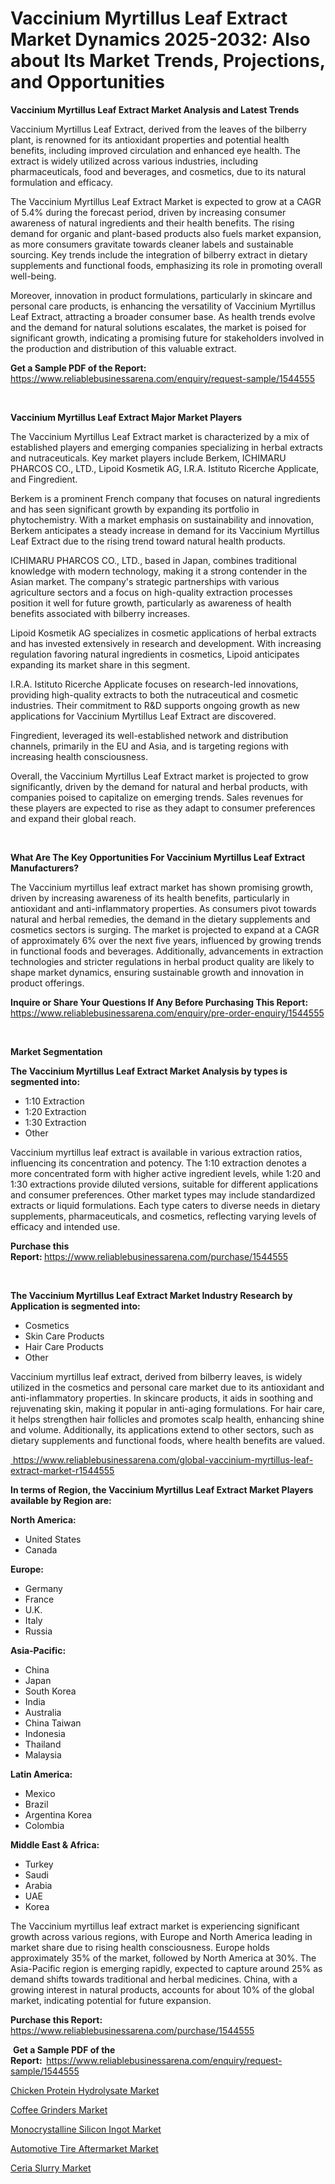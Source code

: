 <p><h1>Vaccinium Myrtillus Leaf Extract Market Dynamics 2025-2032: Also about Its Market Trends, Projections, and Opportunities</h1></p><p><strong>Vaccinium Myrtillus Leaf Extract Market Analysis and Latest Trends</strong></p>
<p><p>Vaccinium Myrtillus Leaf Extract, derived from the leaves of the bilberry plant, is renowned for its antioxidant properties and potential health benefits, including improved circulation and enhanced eye health. The extract is widely utilized across various industries, including pharmaceuticals, food and beverages, and cosmetics, due to its natural formulation and efficacy.</p><p>The Vaccinium Myrtillus Leaf Extract Market is expected to grow at a CAGR of 5.4% during the forecast period, driven by increasing consumer awareness of natural ingredients and their health benefits. The rising demand for organic and plant-based products also fuels market expansion, as more consumers gravitate towards cleaner labels and sustainable sourcing. Key trends include the integration of bilberry extract in dietary supplements and functional foods, emphasizing its role in promoting overall well-being.</p><p>Moreover, innovation in product formulations, particularly in skincare and personal care products, is enhancing the versatility of Vaccinium Myrtillus Leaf Extract, attracting a broader consumer base. As health trends evolve and the demand for natural solutions escalates, the market is poised for significant growth, indicating a promising future for stakeholders involved in the production and distribution of this valuable extract.</p></p>
<p><strong>Get a Sample PDF of the Report:&nbsp;</strong> <a href="https://www.reliablebusinessarena.com/enquiry/request-sample/1544555?utm_campaign=2106&utm_medium=2&utm_source=Github&utm_content=ia&utm_term=30012025&utm_id=vaccinium-myrtillus-leaf-extract">https://www.reliablebusinessarena.com/enquiry/request-sample/1544555</a></p>
<p>&nbsp;</p>
<p><strong>Vaccinium Myrtillus Leaf Extract Major Market Players</strong></p>
<p><p>The Vaccinium Myrtillus Leaf Extract market is characterized by a mix of established players and emerging companies specializing in herbal extracts and nutraceuticals. Key market players include Berkem, ICHIMARU PHARCOS CO., LTD., Lipoid Kosmetik AG, I.R.A. Istituto Ricerche Applicate, and Fingredient. </p><p>Berkem is a prominent French company that focuses on natural ingredients and has seen significant growth by expanding its portfolio in phytochemistry. With a market emphasis on sustainability and innovation, Berkem anticipates a steady increase in demand for its Vaccinium Myrtillus Leaf Extract due to the rising trend toward natural health products.</p><p>ICHIMARU PHARCOS CO., LTD., based in Japan, combines traditional knowledge with modern technology, making it a strong contender in the Asian market. The company's strategic partnerships with various agriculture sectors and a focus on high-quality extraction processes position it well for future growth, particularly as awareness of health benefits associated with bilberry increases.</p><p>Lipoid Kosmetik AG specializes in cosmetic applications of herbal extracts and has invested extensively in research and development. With increasing regulation favoring natural ingredients in cosmetics, Lipoid anticipates expanding its market share in this segment.</p><p>I.R.A. Istituto Ricerche Applicate focuses on research-led innovations, providing high-quality extracts to both the nutraceutical and cosmetic industries. Their commitment to R&D supports ongoing growth as new applications for Vaccinium Myrtillus Leaf Extract are discovered.</p><p>Fingredient, leveraged its well-established network and distribution channels, primarily in the EU and Asia, and is targeting regions with increasing health consciousness. </p><p>Overall, the Vaccinium Myrtillus Leaf Extract market is projected to grow significantly, driven by the demand for natural and herbal products, with companies poised to capitalize on emerging trends. Sales revenues for these players are expected to rise as they adapt to consumer preferences and expand their global reach.</p></p>
<p>&nbsp;</p>
<p><strong>What Are The Key Opportunities For Vaccinium Myrtillus Leaf Extract Manufacturers?</strong></p>
<p><p>The Vaccinium myrtillus leaf extract market has shown promising growth, driven by increasing awareness of its health benefits, particularly in antioxidant and anti-inflammatory properties. As consumers pivot towards natural and herbal remedies, the demand in the dietary supplements and cosmetics sectors is surging. The market is projected to expand at a CAGR of approximately 6% over the next five years, influenced by growing trends in functional foods and beverages. Additionally, advancements in extraction technologies and stricter regulations in herbal product quality are likely to shape market dynamics, ensuring sustainable growth and innovation in product offerings.</p></p>
<p><strong>Inquire or Share Your Questions If Any Before Purchasing This Report:</strong> <a href="https://www.reliablebusinessarena.com/enquiry/pre-order-enquiry/1544555?utm_campaign=2106&utm_medium=2&utm_source=Github&utm_content=ia&utm_term=30012025&utm_id=vaccinium-myrtillus-leaf-extract">https://www.reliablebusinessarena.com/enquiry/pre-order-enquiry/1544555</a></p>
<p>&nbsp;</p>
<p><strong>Market Segmentation</strong></p>
<p><strong>The Vaccinium Myrtillus Leaf Extract Market Analysis by types is segmented into:</strong></p>
<p><ul><li>1:10 Extraction</li><li>1:20 Extraction</li><li>1:30 Extraction</li><li>Other</li></ul></p>
<p><p>Vaccinium myrtillus leaf extract is available in various extraction ratios, influencing its concentration and potency. The 1:10 extraction denotes a more concentrated form with higher active ingredient levels, while 1:20 and 1:30 extractions provide diluted versions, suitable for different applications and consumer preferences. Other market types may include standardized extracts or liquid formulations. Each type caters to diverse needs in dietary supplements, pharmaceuticals, and cosmetics, reflecting varying levels of efficacy and intended use.</p></p>
<p><strong>Purchase this Report:&nbsp;</strong><a href="https://www.reliablebusinessarena.com/purchase/1544555?utm_campaign=2106&utm_medium=2&utm_source=Github&utm_content=ia&utm_term=30012025&utm_id=vaccinium-myrtillus-leaf-extract">https://www.reliablebusinessarena.com/purchase/1544555</a></p>
<p>&nbsp;</p>
<p><strong>The Vaccinium Myrtillus Leaf Extract Market Industry Research by Application is segmented into:</strong></p>
<p><ul><li>Cosmetics</li><li>Skin Care Products</li><li>Hair Care Products</li><li>Other</li></ul></p>
<p><p>Vaccinium myrtillus leaf extract, derived from bilberry leaves, is widely utilized in the cosmetics and personal care market due to its antioxidant and anti-inflammatory properties. In skincare products, it aids in soothing and rejuvenating skin, making it popular in anti-aging formulations. For hair care, it helps strengthen hair follicles and promotes scalp health, enhancing shine and volume. Additionally, its applications extend to other sectors, such as dietary supplements and functional foods, where health benefits are valued.</p></p>
<p><a href="https://www.reliablebusinessarena.com/global-vaccinium-myrtillus-leaf-extract-market-r1544555?utm_campaign=2106&utm_medium=2&utm_source=Github&utm_content=ia&utm_term=30012025&utm_id=vaccinium-myrtillus-leaf-extract">&nbsp;https://www.reliablebusinessarena.com/global-vaccinium-myrtillus-leaf-extract-market-r1544555</a></p>
<p><strong>In terms of Region, the Vaccinium Myrtillus Leaf Extract Market Players available by Region are:</strong></p>
<p>
    <p> <strong> North America: </strong>
        <ul>
            <li>United States</li>
            <li>Canada</li>
        </ul>
        </p> 
    <p> <strong> Europe: </strong>
        <ul>
            <li>Germany</li>
            <li>France</li>
            <li>U.K.</li>
            <li>Italy</li>
            <li>Russia</li>
        </ul>
        </p> 
    <p> <strong> Asia-Pacific: </strong>
        <ul>
            <li>China</li>
            <li>Japan</li>
            <li>South Korea</li>
            <li>India</li>
            <li>Australia</li>
            <li>China Taiwan</li>
            <li>Indonesia</li>
            <li>Thailand</li>
            <li>Malaysia</li>
        </ul>
        </p> 
    <p> <strong> Latin America: </strong>
        <ul>
            <li>Mexico</li>
            <li>Brazil</li>
            <li>Argentina Korea</li>
            <li>Colombia</li>
        </ul>
        </p> 
    <p> <strong> Middle East & Africa: </strong>
        <ul>
            <li>Turkey</li>
            <li>Saudi</li>
            <li>Arabia</li>
            <li>UAE</li>
            <li>Korea</li>
        </ul>
    </p>
    </p>
<p><p>The Vaccinium myrtillus leaf extract market is experiencing significant growth across various regions, with Europe and North America leading in market share due to rising health consciousness. Europe holds approximately 35% of the market, followed by North America at 30%. The Asia-Pacific region is emerging rapidly, expected to capture around 25% as demand shifts towards traditional and herbal medicines. China, with a growing interest in natural products, accounts for about 10% of the global market, indicating potential for future expansion.</p></p>
<p><strong>Purchase this Report: </strong><a href="https://www.reliablebusinessarena.com/purchase/1544555?utm_campaign=2106&utm_medium=2&utm_source=Github&utm_content=ia&utm_term=30012025&utm_id=vaccinium-myrtillus-leaf-extract">https://www.reliablebusinessarena.com/purchase/1544555</a></p>
<p>&nbsp;<strong>Get a Sample PDF of the Report:&nbsp;&nbsp;</strong><a href="https://www.reliablebusinessarena.com/enquiry/request-sample/1544555?utm_campaign=2106&utm_medium=2&utm_source=Github&utm_content=ia&utm_term=30012025&utm_id=vaccinium-myrtillus-leaf-extract">https://www.reliablebusinessarena.com/enquiry/request-sample/1544555</a></p>
<p><strong></strong></p>
<p><p><a href="https://www.linkedin.com/pulse/sales-projections-analysis-chicken-protein-hydrolysate-market-qxwbf?utm_campaign=2106&utm_medium=2&utm_source=Github&utm_content=ia&utm_term=30012025&utm_id=vaccinium-myrtillus-leaf-extract">Chicken Protein Hydrolysate Market</a></p><p><a href="https://www.linkedin.com/pulse/coffee-grinders-industry-report-examines-recent-innovations-x3cge?utm_campaign=2106&utm_medium=2&utm_source=Github&utm_content=ia&utm_term=30012025&utm_id=vaccinium-myrtillus-leaf-extract">Coffee Grinders Market</a></p><p><a href="https://github.com/waverlyam689/Market-Research-Report-List-1/blob/main/monocrystalline-silicon-ingot-market.md?utm_campaign=2106&utm_medium=2&utm_source=Github&utm_content=ia&utm_term=30012025&utm_id=vaccinium-myrtillus-leaf-extract">Monocrystalline Silicon Ingot Market</a></p><p><a href="https://www.linkedin.com/pulse/forecasting-trends-automotive-tire-aftermarket-market-tk7dc?utm_campaign=2106&utm_medium=2&utm_source=Github&utm_content=ia&utm_term=30012025&utm_id=vaccinium-myrtillus-leaf-extract">Automotive Tire Aftermarket Market</a></p><p><a href="https://github.com/barnickclara79/Market-Research-Report-List-1/blob/main/ceria-slurry-market.md?utm_campaign=2106&utm_medium=2&utm_source=Github&utm_content=ia&utm_term=30012025&utm_id=vaccinium-myrtillus-leaf-extract">Ceria Slurry Market</a></p></p>